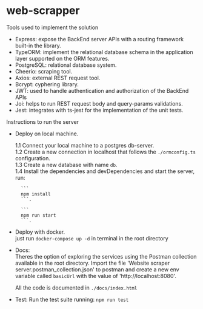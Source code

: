 # web-scrapper

Tools used to implement the solution
- Express: expose the BackEnd server APIs with a routing framework built-in the library.  
- TypeORM: implement the relational database schema in the application layer supported on the ORM features.  
- PostgreSQL: relational database system.  
- Cheerio: scraping tool.  
- Axios: external REST request tool.  
- Bcrypt: cyphering library.
- JWT: used to handle authentication and authorization of the BackEnd APIs
- Joi: helps to run REST request body and query-params validations.
- Jest: integrates with ts-jest for the implementation of the unit tests.

Instructions to run the server

- Deploy on local machine.  

    1.1 Connect your local machine to a postgres db-server.  
    1.2 Create a new connection in localhost that follows the ```./ormconfig.ts``` configuration.  
    1.3 Create a new database with name ```db```.   
    1.4 Install the dependencies and devDependencies and start the server, run:    
    
        ```
        npm install 
        ```.  
        
        ```
        npm run start 
        ```.   

- Deploy with docker.  
    just run ```docker-compose up -d``` in terminal in the root directory

- Docs:  
    Theres the option of exploring the services using the Postman collection available in the root directory. Import the file 'Website scraper server.postman_collection.json' to postman and create a new env variable called ```basicUrl``` with the value of 'http://localhost:8080'.
    
    All the code is documented in ```./docs/index.html```
    
- Test:
    Run the test suite running: ```npm run test```
